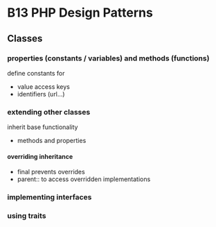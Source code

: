 # B13 PHP Design Patterns


## Classes


### properties (constants / variables) and methods (functions)

define constants for
- value access keys
- identifiers (url...)


### extending other classes

inherit base functionality
- methods and properties


#### overriding inheritance

- final prevents overrides
- parent:: to access overridden implementations


### implementing interfaces


### using traits

